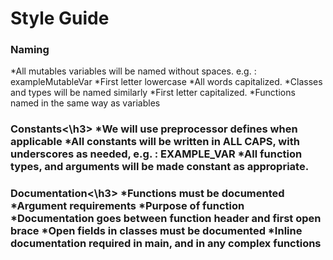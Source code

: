<h1> Style Guide </h1>
<h3>Naming</h3>
*All mutables variables will be named without spaces. e.g. : exampleMutableVar
	*First letter lowercase
	*All words capitalized.
*Classes and types will be named similarly 
	*First letter capitalized.
*Functions named in the same way as variables

<h3>Constants<\h3>
*We will use preprocessor defines when applicable
*All constants will be written in ALL CAPS, with underscores as needed, e.g. :  EXAMPLE_VAR
*All function types, and arguments will be made constant as appropriate.

<h3>Documentation<\h3>
*Functions must be documented
	*Argument requirements
	*Purpose of function
	*Documentation goes between function header and first open brace
*Open fields in classes must be documented
*Inline documentation required in main, and in any complex functions
